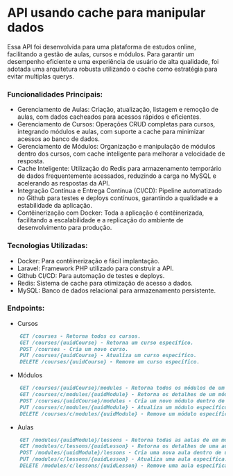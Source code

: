 # API usando cache para manipular dados

Essa API foi desenvolvida para uma plataforma de estudos online, facilitando a gestão de aulas, cursos e módulos. Para garantir um desempenho eficiente e uma experiência de usuário de alta qualidade, foi adotada uma arquitetura robusta utilizando o cache como estratégia para evitar multiplas querys.

### Funcionalidades Principais:
 - Gerenciamento de Aulas: Criação, atualização, listagem e remoção de aulas, com dados cacheados para acessos rápidos e eficientes.
 - Gerenciamento de Cursos: Operações CRUD completas para cursos, integrando módulos e aulas, com suporte a cache para minimizar acessos ao banco de dados.
 - Gerenciamento de Módulos: Organização e manipulação de módulos dentro dos cursos, com cache inteligente para melhorar a velocidade de resposta.
 - Cache Inteligente: Utilização do Redis para armazenamento temporário de dados frequentemente acessados, reduzindo a carga no MySQL e acelerando as respostas da API.
 - Integração Contínua e Entrega Contínua (CI/CD): Pipeline automatizado no Github para testes e deploys contínuos, garantindo a qualidade e a estabilidade da aplicação.
 - Contêinerização com Docker: Toda a aplicação é contêinerizada, facilitando a escalabilidade e a replicação do ambiente de desenvolvimento para produção.
   
### Tecnologias Utilizadas:
 - Docker: Para contêinerização e fácil implantação. 
 - Laravel: Framework PHP utilizado para construir a API. <br>
 - Github CI/CD: Para automação de testes e deploys. <br>
 - Redis: Sistema de cache para otimização de acesso a dados. <br>
 - MySQL: Banco de dados relacional para armazenamento persistente. <br>

### Endpoints:
 - Cursos
```markdown
    GET /courses - Retorna todos os cursos. 
    GET /courses/{uuidCourse} - Retorna um curso específico.
    POST /courses - Cria um novo curso.
    PUT /courses/{uuidCourse} - Atualiza um curso específico.
    DELETE /courses/{uuidCourse} - Remove um curso específico.
```
 - Módulos
```markdown
    GET /courses/{uuidCourse}/modules - Retorna todos os módulos de um curso específico.
    GET /courses/c/modules/{uuidModule} - Retorna os detalhes de um módulo específico.
    POST /courses/{uuidCourse}/modules - Cria um novo módulo dentro de um curso específico.
    PUT /courses/c/modules/{uuidModule} - Atualiza um módulo específico.
    DELETE /courses/c/modules/{uuidModule} - Remove um módulo específico.
```
 - Aulas
```markdown
    GET /modules/{uuidModule}/lessons - Retorna todas as aulas de um módulo específico.
    GET /modules/c/lessons/{uuidLesson} - Retorna os detalhes de uma aula específica.
    POST /modules/{uuidModule}/lessons - Cria uma nova aula dentro de um módulo específico.
    PUT /modules/c/lessons/{uuidLesson} - Atualiza uma aula específica.
    DELETE /modules/c/lessons/{uuidLesson} - Remove uma aula específica.
```
